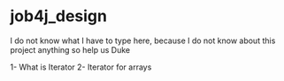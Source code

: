 # job4j_design
I do not know what I have to type here, because I do not know about this project anything
so help us Duke


1- What is Iterator
2- Iterator for arrays
